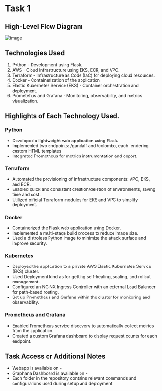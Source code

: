# Task 1 

## High-Level Flow Diagram
  ![image](https://github.com/user-attachments/assets/c2708b23-12b3-42e9-b08a-f6a82fa0f25d)
## Technologies Used
 1. Python - Development using Flask.
 2. AWS - Cloud infrastructure using EKS, ECR, and VPC.
 3. Terraform -  Infrastructure as Code (IaC) for deploying cloud resources.
 4. Docker - Containerization of the application
 5. Elastic Kubernetes Service (EKS) - Container orchestration and deployment.
 6. Prometehus and Grafana -  Monitoring, observability, and metrics visualization.

##  Highlights of Each Technology Used.

### Python 
- Developed a lightweight web application using Flask.
- Implemented two endpoints: /gandalf and /colombo, each rendering custom HTML templates
- Integrated Prometheus for metrics instrumentation and export.

### Terraform 
- Automated the provisioning of infrastructure components: VPC, EKS, and ECR.
- Enabled quick and consistent creation/deletion of environments, saving time and cost.
- Utilized official Terraform modules for EKS and VPC to simplify deployment.

### Docker
- Containerized the Flask web application using Docker.
- Implemented a multi-stage build process to reduce image size.
- Used a distroless Python image to minimize the attack surface and improve security.

### Kubernetes
- Deployed the application to a private AWS Elastic Kubernetes Service (EKS) cluster.
- Used Deployment kind as for getting self-healing, scaling, and rollout management.
- Configured an NGINX Ingress Controller with an external Load Balancer for path-based routing.
- Set up Prometheus and Grafana within the cluster for monitoring and observability.

### Prometheus and Grafana
- Enabled Prometheus service discovery to automatically collect metrics from the application.
- Created a custom Grafana dashboard to display request counts for each endpoint.

##  Task Access or Additional Notes

- Webapp is available on - 
- Graphana Dashboard is available on -
- Each folder in the repository contains relevant commands and configurations used during setup and deployment.  
